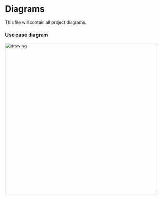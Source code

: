 # Diagrams
This file will contain all project diagrams.

### Use case diagram
<img src="https://user-images.githubusercontent.com/19677206/82815735-20adac80-9e70-11ea-9818-18e5fc20e829.png" alt="drawing" width="500"/>

